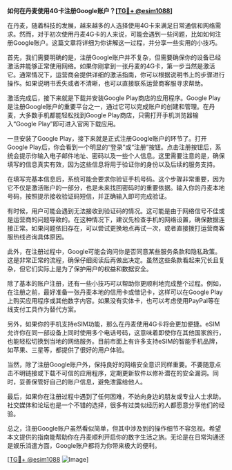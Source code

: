 **如何在丹麦使用4G卡注册Google账户？[[TG💪+ @esim1088](https://t.me/s/esim1088)]**

在丹麦，随着科技的发展，越来越多的人选择使用4G卡来满足日常通信和网络需求。然而，对于初次使用丹麦4G卡的人来说，可能会遇到一些问题，比如如何注册Google账户。这篇文章将详细为你讲解这一过程，并分享一些实用的小技巧。

首先，我们需要明确的是，注册Google账户并不复杂，但需要确保你的设备已经激活并能够正常使用网络。如果你刚拿到一张丹麦的4G卡，第一步当然是激活它。通常情况下，运营商会提供详细的激活指南，你可以根据说明书上的步骤进行操作。如果说明书丢失或者不清晰，也可以直接联系运营商客服寻求帮助。

激活完成后，接下来就是下载并安装Google Play商店的应用程序。Google Play是注册Google账户的重要平台之一，通过它可以完成账户的创建和管理。在丹麦，大多数手机都能轻松找到Google Play商店，只需打开手机浏览器输入“Google Play”即可进入官网下载应用。

一旦安装了Google Play，接下来就是正式注册Google账户的环节了。打开Google Play后，你会看到一个明显的“登录”或“注册”按钮。点击注册按钮后，系统会提示你输入电子邮件地址、密码以及一些个人信息。这里需要注意的是，确保填写的信息真实有效，因为这些信息将用于验证你的身份以及后续的服务支持。

在填写完基本信息后，系统可能会要求你验证手机号码。这个步骤非常重要，因为它不仅是激活账户的一部分，也是未来找回密码时的重要依据。输入你的丹麦本地号码，按照提示接收验证码短信，并正确输入即可完成验证。

有时候，用户可能会遇到无法接收到验证码的情况。这可能是由于网络信号不佳或是运营商的问题导致的。在这种情况下，建议先检查手机的网络设置，确保数据连接正常。如果问题依旧存在，可以尝试更换地点再试一次，或者直接拨打运营商客服热线咨询具体原因。

此外，在注册过程中，Google可能会询问你是否同意某些服务条款和隐私政策。这是非常正常的流程，确保仔细阅读后再做出决定。虽然这些条款看起来冗长且复杂，但它们实际上是为了保护用户的权益和数据安全。

除了基本的账户注册，还有一些小技巧可以帮助你更顺利地完成整个过程。例如，在注册之前，最好准备一张丹麦本地的信用卡或借记卡，这样可以在Google Play上购买应用程序或其他数字内容。如果没有实体卡，也可以考虑使用PayPal等在线支付工具作为替代方案。

另外，如果你的手机支持eSIM功能，那么在丹麦使用4G卡将会更加便捷。eSIM允许你在同一部设备上同时使用多个电话号码，这意味着即使你在其他国家旅行，也能轻松切换到当地的网络服务。目前市面上有许多支持eSIM的智能手机品牌，如苹果、三星等，都提供了很好的用户体验。

当然，除了注册Google账户外，保持良好的网络安全意识同样重要。不要随意点击不明链接或下载不可信的应用程序，定期更新软件以修补潜在的安全漏洞。同时，妥善保管好自己的账户信息，避免泄露给他人。

最后，如果你在注册过程中遇到了任何困难，不妨向身边的朋友或专业人士求助。社交媒体和论坛也是一个不错的选择，很多有过类似经历的人都愿意分享他们的经验。

总之，注册Google账户虽然看似简单，但其中涉及到的操作细节不容忽视。希望本文提供的指南能帮助你在丹麦顺利开启你的数字生活之旅。无论是在日常沟通还是娱乐消遣方面，Google账户都将为你带来极大的便利。

[[TG💪+ @esim1088](https://t.me/s/esim1088) ![Image](https://i.postimg.cc/4NQfJmqS/Snipaste-2025-05-13-00-14-12.png)]